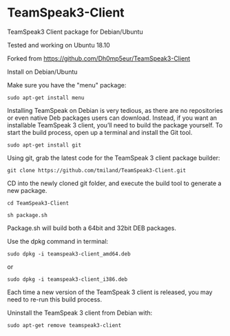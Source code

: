 TeamSpeak3-Client
=================

TeamSpeak3 Client package for Debian/Ubuntu

Tested and working on Ubuntu 18.10

Forked from https://github.com/Dh0mp5eur/TeamSpeak3-Client

Install on Debian/Ubuntu

Make sure you have the "menu" package:

`sudo apt-get install menu`

Installing TeamSpeak on Debian is very tedious, as there are no repositories or even native Deb packages users can download. Instead, if you want an installable TeamSpeak 3 client, you’ll need to build the package yourself. To start the build process, open up a terminal and install the Git tool.

`sudo apt-get install git`

Using git, grab the latest code for the TeamSpeak 3 client package builder:

`git clone https://github.com/tmiland/TeamSpeak3-Client.git`

CD into the newly cloned git folder, and execute the build tool to generate a new package.

`cd TeamSpeak3-Client`

`sh package.sh`

Package.sh will build both a 64bit and 32bit DEB packages.

Use the dpkg command in terminal:

`sudo dpkg -i teamspeak3-client_amd64.deb`

or

`sudo dpkg -i teamspeak3-client_i386.deb`

Each time a new version of the TeamSpeak 3 client is released, you may need to re-run this build process.

Uninstall the TeamSpeak 3 client from Debian with:

`sudo apt-get remove teamspeak3-client`
